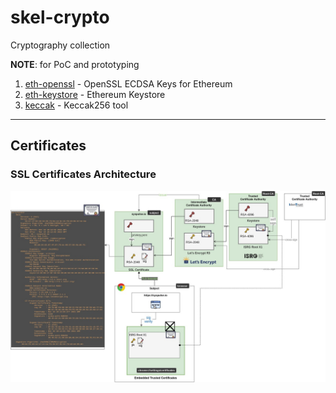 # skel-crypto

Cryptography collection

__NOTE__: for PoC and prototyping

1. [eth-openssl](eth-openssl) - OpenSSL ECDSA Keys for Ethereum
2. [eth-keystore](eth-keystore) - Ethereum Keystore
3. [keccak](keccak) - Keccak256 tool

----

## Certificates

### SSL Certificates Architecture

<img src="doc/CA.jpg" width="900">

